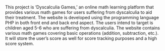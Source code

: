 This project is ‘Dyscalculia Games,’ an online math learning platform that provides various math games for users suffering from dyscalculia to aid their treatment. The website is developed using the programming language PHP in both front end and back end aspect. The users intend to target is children aged 5-6 who are suffering from dyscalculia. The website contains various math games covering basic operations (addition, subtraction, etc.). It will store the user’s score as well for score tracking purposes and a high score system.

